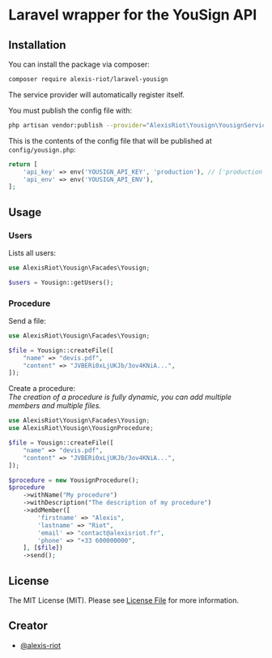 # Laravel wrapper for the YouSign API

## Installation

You can install the package via composer:

```bash
composer require alexis-riot/laravel-yousign
```

The service provider will automatically register itself.

You must publish the config file with:
```bash
php artisan vendor:publish --provider="AlexisRiot\Yousign\YousignServiceProvider" --tag="config"
```

This is the contents of the config file that will be published at `config/yousign.php`:

```php
return [
    'api_key' => env('YOUSIGN_API_KEY', 'production'), // ['production', 'staging']
    'api_env' => env('YOUSIGN_API_ENV'),
];
```

## Usage

### Users

Lists all users:
```php
use AlexisRiot\Yousign\Facades\Yousign;

$users = Yousign::getUsers();
```

### Procedure

Send a file:
```php
use AlexisRiot\Yousign\Facades\Yousign;

$file = Yousign::createFile([
    "name" => "devis.pdf",
    "content" => "JVBERi0xLjUKJb/3ov4KNiA...",
]);
```

Create a procedure:  
_The creation of a procedure is fully dynamic, you can add multiple members and multiple files._
```php
use AlexisRiot\Yousign\Facades\Yousign;
use AlexisRiot\Yousign\YousignProcedure;

$file = Yousign::createFile([
    "name" => "devis.pdf",
    "content" => "JVBERi0xLjUKJb/3ov4KNiA...",
]);

$procedure = new YousignProcedure();
$procedure
    ->withName("My procedure")
    ->withDescription("The description of my procedure")
    ->addMember([
        'firstname' => "Alexis",
        'lastname' => "Riot",
        'email' => "contact@alexisriot.fr",
        'phone' => "+33 600000000",
    ], [$file])
    ->send();
```

## License

The MIT License (MIT). Please see [License File](LICENSE) for more information.


## Creator

- [@alexis-riot](https://github.com/alexis-riot)

